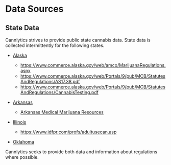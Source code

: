 # Data Sources

## State Data

Cannlytics strives to provide public state cannabis data. State data is collected intermittently for the following states.

- [Alaska](https://cannlytics.com/data/ak)
  * https://www.commerce.alaska.gov/web/amco/MarijuanaRegulations.aspx
  * https://www.commerce.alaska.gov/web/Portals/9/pub/MCB/StatutesAndRegulations/AS17.38.pdf
  * https://www.commerce.alaska.gov/web/Portals/9/pub/MCB/StatutesAndRegulations/CannabisTesting.pdf

- [Arkansas](https://cannlytics.com/data/ar)
  * [Arkansas Medical Marijuana Resources](https://www.healthy.arkansas.gov/programs-services/topics/medical-marijuana-resources)

- [Illinois](https://cannlytics.com/data/il)
  * https://www.idfpr.com/profs/adultusecan.asp

- [Oklahoma](https://cannlytics.com/data/ok)

Cannlytics seeks to provide both data and information about regulations where possible.
